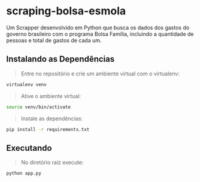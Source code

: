 # scraping-bolsa-esmola

Um Scrapper desenvolvido em Python que busca os dados dos gastos do governo brasileiro com o programa Bolsa Família, incluindo a quantidade de pessoas e total de gastos de cada um.

## Instalando as Dependências

>Entre no repositório e crie um ambiente virtual com o virtualenv:

```sh
virtualenv venv
```

>Ative o ambiente virtual:

```sh
source venv/bin/activate
```

>Instale as dependências:

```sh
pip install -r requirements.txt
```

## Executando

>No diretório raíz execute:

```sh
python app.py 
```

